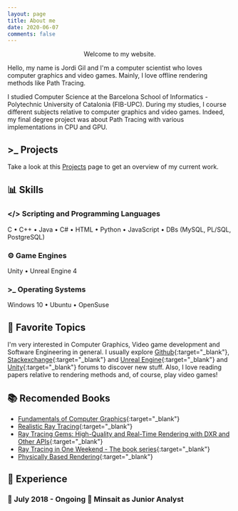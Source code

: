 ```yaml
---
layout: page
title: About me
date: 2020-06-07
comments: false
---
```


<center><a> Welcome to my website. </a> </center>

Hello, my name is Jordi Gil and I'm a computer scientist who loves computer graphics and video games. Mainly, I love offline rendering methods like Path Tracing.

I studied Computer Science at the Barcelona School of Informatics - Polytechnic University of Catalonia (FIB-UPC). During my studies, I course different subjects relative to computer graphics and video games. Indeed, my final degree project was about Path Tracing with various implementations in CPU and GPU.

## >_ Projects

Take a look at this [Projects](https://jordi-gil.github.io/projects/) page to get an overview of my current work.

## :bar_chart: Skills

### </> Scripting and Programming Languages

C • C++ • Java • C# • HTML • Python • JavaScript • DBs (MySQL, PL/SQL, PostgreSQL)

### :gear: Game Engines

Unity • Unreal Engine 4

### >_ Operating Systems

Windows 10 • Ubuntu • OpenSuse

## :black_heart: Favorite Topics

I'm very interested in Computer Graphics, Video game development and Software Engineering in general. I usually explore [Github](https://github.com/){:target="_blank"}, [Stackexchange](https://computergraphics.stackexchange.com/){:target="_blank"} and [Unreal Engine](https://forums.unrealengine.com/){:target="_blank"} and [Unity](https://forum.unity.com/){:target="_blank"} forums to discover new stuff. Also, I love reading papers relative to rendering methods and, of course, play video games!

## :books: Recomended Books

* [Fundamentals of Computer Graphics](https://www.amazon.es/Fundamentals-Computer-Graphics-Peter-Shirley/dp/1568814690){:target="_blank"}
* [Realistic Ray Tracing](https://www.amazon.es/Realistic-Tracing-Second-Peter-Shirley/dp/1568811985){:target="_blank"}
* [Ray Tracing Gems: High-Quality and Real-Time Rendering with DXR and Other APIs](http://www.realtimerendering.com/raytracinggems/){:target="_blank"}
* [Ray Tracing in One Weekend - The book series](https://raytracing.github.io/){:target="_blank"}
* [Physically Based Rendering](https://www.pbrt.org/){:target="_blank"}

## :briefcase: Experience

### :date: July 2018 - Ongoing :office: Minsait as Junior Analyst
